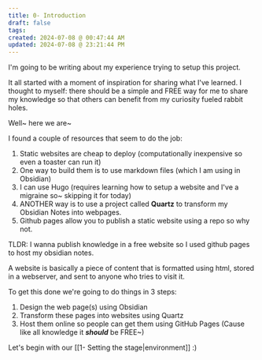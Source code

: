 ```yaml
---
title: 0- Introduction
draft: false
tags: 
created: 2024-07-08 @ 00:47:44 AM
updated: 2024-07-08 @ 23:21:44 PM
---
```

 
I'm going to be writing about my experience trying to setup this project.

It all started with a moment of inspiration for sharing what I've learned. I thought to myself: there should be a simple and FREE way for me to share my knowledge so that others can benefit from my curiosity fueled rabbit holes. 

Well~ here we are~ 

I found a couple of resources that seem to do the job:
1. Static websites are cheap to deploy (computationally inexpensive so even a toaster can run it)
2. One way to build them is to use markdown files (which I am using in Obsidian)
3. I can use Hugo (requires learning how to setup a website and I've a migraine so~ skipping it for today) 
4. ANOTHER way is to use a project called **Quartz** to transform my Obsidian Notes into webpages.
5. Github pages allow you to publish a static website using a repo so why not.

TLDR: I wanna publish knowledge in a free website so I used github pages to host my obsidian notes.

A website is basically a piece of content that is formatted using html, stored in a webserver, and sent to anyone who tries to visit it. 

To get this done we're going to do things in 3 steps:
1. Design the web page(s) using Obsidian
2. Transform these pages into websites using Quartz
3. Host them online so people can get them using GitHub Pages (Cause like all knowledge it ***should*** be FREE~) 

Let's begin with our [[1- Setting the stage|environment]] :)